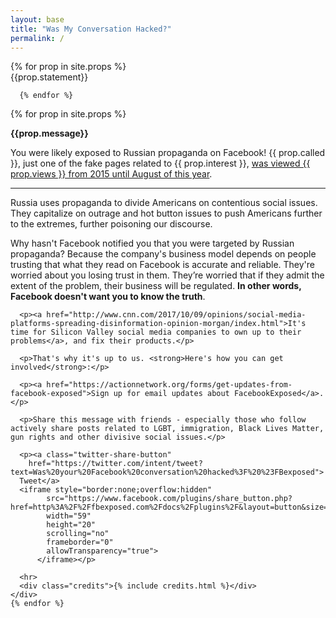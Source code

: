 ```yaml
---
layout: base
title: "Was My Conversation Hacked?"
permalink: /
---
```


<div>
  <div class="button-wrap">
     {% for prop in site.props %}
      <div class="collapse-custom" data-toggle="collapse-custom" data-target="#explanation-{{ prop.index }}" id="button-{{ prop.index }}" >{{prop.statement}}</div>

      {% endfor %}
  </div>

  <div id="results">
   {% for prop in site.props %}
    <div id="explanation-{{ prop.index }}" class="collapse">
      <p class="lead"><strong>{{prop.message}}</strong></p>
      <!--
      <div class="image-container">
        <img src="/assets/images/{{ prop.image }}">
        <p class="caption">{{ prop.caption }}</p>
      </div>
      -->
      <p class="lead">You were likely exposed to Russian propaganda on Facebook! {{ prop.called }}, just one of the fake pages related to {{ prop.interest }}, <a href="{{ prop.link }}">was viewed {{ prop.views }} from 2015 until August of this year</a>.</p>
      <hr>
      <p>Russia uses propaganda to divide Americans on contentious social issues. They capitalize on outrage and hot button issues to push Americans further to the extremes, further poisoning our discourse.</p>
      <p>Why hasn't Facebook notified you that you were targeted by Russian propaganda? Because the company's business model depends on people trusting that what they read on Facebook is accurate and reliable. They're worried about you losing trust in them. They’re worried that if they admit the extent of the problem, their business will be regulated. <strong>In other words, Facebook doesn't want you to know the truth</strong>. </p>

      <p><a href="http://www.cnn.com/2017/10/09/opinions/social-media-platforms-spreading-disinformation-opinion-morgan/index.html">It's time for Silicon Valley social media companies to own up to their problems</a>, and fix their products.</p>

      <p>That's why it's up to us. <strong>Here's how you can get involved</strong>:</p>

      <p><a href="https://actionnetwork.org/forms/get-updates-from-facebook-exposed">Sign up for email updates about FacebookExposed</a>.</p>

      <p>Share this message with friends - especially those who follow actively share posts related to LGBT, immigration, Black Lives Matter, gun rights and other divisive social issues.</p>

      <p><a class="twitter-share-button"
        href="https://twitter.com/intent/tweet?text=Was%20your%20Facebook%20conversation%20hacked%3F%20%23FBexposed">
      Tweet</a>
      <iframe style="border:none;overflow:hidden"
            src="https://www.facebook.com/plugins/share_button.php?href=http%3A%2F%2Ffbexposed.com%2Fdocs%2Fplugins%2F&layout=button&size=small&mobile_iframe=true&width=59&height=20&appId"
            width="59"
            height="20"
            scrolling="no"
            frameborder="0"
            allowTransparency="true">
          </iframe></p>

      <hr>
      <div class="credits">{% include credits.html %}</div>
    </div>
    {% endfor %}
  </div>
</div>

<!--
{% for prop in site.props %}
  <div id="interest-{{ prop.index }}" class="interest">
    {{ prop.interest }} - {{ prop.question}}
  </div>
  <div id="prop-{{ prop.index }}" class="prop" style="display: none">
    <p><strong>{{prop.question}}</strong> Congratulations. <b>You</b> were likely exposed to Russian propaganda on Facebook! {{ prop.interest }} was viewed {{ prop.views }} from 2015 until August of this year.</p>
    <p>Russia uses propaganda to divide Americans on contentious social issues. They capitalize on outrage and hot button issues to push Americans further to the extremes, further poisoning our discourse.</p>
    <p>What’s the best defense against propaganda? Exposure. Let your friends and family know that you’ve been exposed. Share {{ site.title }} on Twitter and Facebook.</p>
  </div>

{% endfor %}
-->


